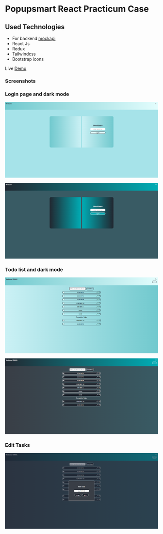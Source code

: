 # Popupsmart React Practicum Case
## Used Technologies
- For backend [mockapi](https://mockap.io)
- React Js
- Redux
- Tailwindcss
- Bootstrap icons

Live [Demo](https://leafy-kitsune-25bf6e.netlify.app)

### Screenshots

### Login page and dark mode

![image](https://github.com/ismailboyaci/Popupsmart-React-Practicum/blob/main/images/login1.png?raw=true)

![image](https://github.com/ismailboyaci/Popupsmart-React-Practicum/blob/main/images/login2.png?raw=true)


### Todo list and dark mode

![image](https://github.com/ismailboyaci/Popupsmart-React-Practicum/blob/main/images/content1.png?raw=true)

![image](https://github.com/ismailboyaci/Popupsmart-React-Practicum/blob/main/images/content2.png?raw=true)


### Edit Tasks

![image](https://github.com/ismailboyaci/Popupsmart-React-Practicum/blob/main/images/edit1.png?raw=true)
